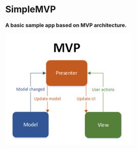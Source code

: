 # SimpleMVP
<h3>A basic sample app based on MVP architecture.</h3>

<img src="https://github.com/Rajnish23/SimpleMVP/blob/master/mvp.png" width=400 />

